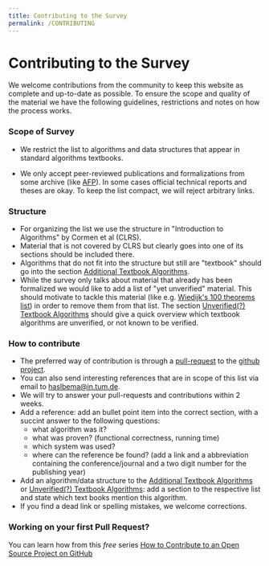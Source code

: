 ```yaml
---
title: Contributing to the Survey
permalink: /CONTRIBUTING
---
```


# Contributing to the Survey

We welcome contributions from the community to keep this website as complete and up-to-date as possible.
To ensure the scope and quality of the material we have the following guidelines, restrictions and notes on how the process works.

### Scope of Survey

- We restrict the list to algorithms and data structures that appear in standard algorithms textbooks. 

- We only accept peer-reviewed publications and formalizations from some archive (like [AFP](https://www.isa-afp.org/)). 
In some cases official technical reports and theses are okay.
To keep the list compact, we will reject arbitrary links.


### Structure

- For organizing the list we use the structure in "Introduction to Algorithms" by Cormen et al (CLRS).
- Material that is not covered by CLRS but clearly goes into one of its sections should be included there.
- Algorithms that do not fit into the structure but still are "textbook" should go into the section [Additional Textbook Algorithms](Additional_Textbook_Algorithms.md).
- While the survey only talks about material that already has been formalized we would like to add a list of "yet unverified" material. 
This should motivate to tackle this material (like e.g. [Wiedijk's 100 theorems list](https://www.cs.ru.nl/~freek/100/)) in order to remove them from that list.
The section [Unverified(?) Textbook Algorithms](Unverified_Textbook_Algorithms.md) should give a quick overview which textbook algorithms are unverified, or not known to be verified.


### How to contribute

- The preferred way of contribution is through a [pull-request](https://opensource.guide/how-to-contribute/#opening-a-pull-request) to the [github project](https://github.com/maxhaslbeck/pages).
- You can also send interesting references that are in scope of this list via email to <haslbema@in.tum.de>.
- We will try to answer your pull-requests and contributions within 2 weeks.
- Add a reference: add an bullet point item into the correct section, with a succint answer to the following questions:
  - what algorithm was it?
  - what was proven? (functional correctness, running time)
  - which system was used?
  - where can the reference be found? (add a link and a abbreviation containing the conference/journal and a two digit number for the publishing year)
- Add an algorithm/data structure to the [Additional Textbook Algorithms](Additional_Textbook_Algorithms.md) or [Unverified(?) Textbook Algorithms](Unverified_Textbook_Algorithms.md): add a section to the respective list and state which text books mention this algorithm.
- If you find a dead link or spelling mistakes, we welcome corrections.

### **Working on your first Pull Request?**
You can learn how from this *free* series [How to Contribute to an Open Source Project on GitHub](https://egghead.io/series/how-to-contribute-to-an-open-source-project-on-github) 



